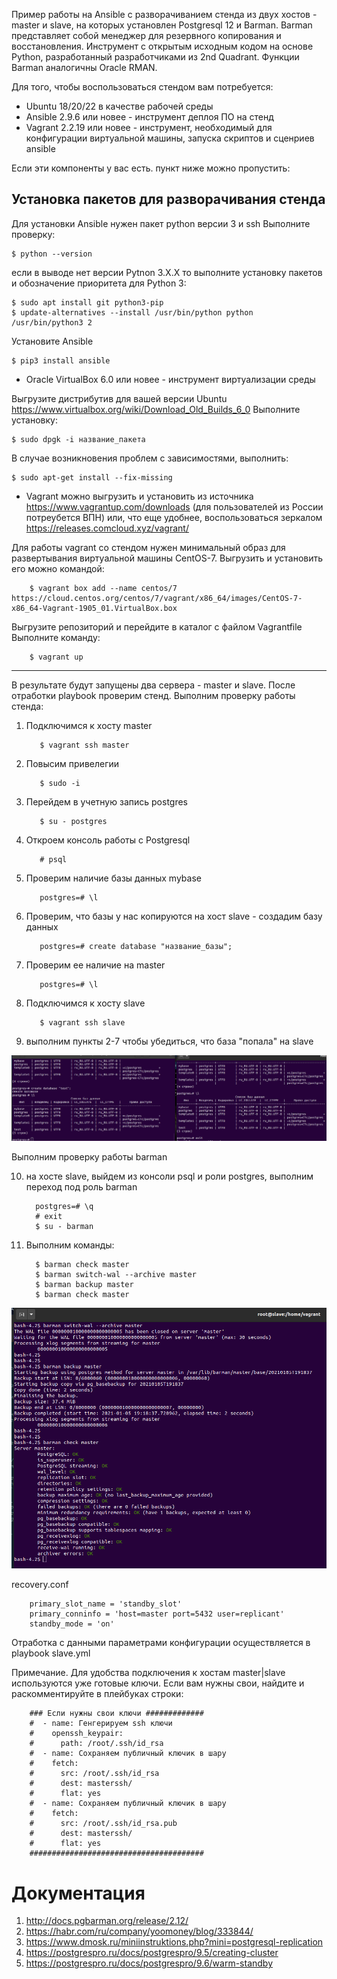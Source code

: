 
Пример работы на Ansible с разворачиванием стенда из двух хостов - master и slave, на которых установлен Postgresql 12 и Barman.
Barman представляет собой менеджер для резервного копирования и восстановления. Инструмент с открытым исходным кодом на основе Python, разработанный разработчиками из 2nd Quadrant. Функции Barman аналогичны Oracle RMAN. 

Для того, чтобы воспользоваться стендом вам потребуется:

- Ubuntu 18/20/22 в качестве рабочей среды
- Ansible 2.9.6 или новее - инструмент деплоя ПО на стенд
- Vagrant 2.2.19 или новее - инструмент, необходимый для конфигурации виртуальной машины, запуска скриптов и сценриев ansible

Если эти компоненты у вас есть. пункт ниже можно пропустить:

## Установка пакетов для разворачивания стенда ##

Для установки Ansible нужен пакет python версии 3 и ssh
Выполните проверку:

	$ python --version
	
если в выводе нет версии Pytnon 3.X.X то выполните установку пакетов и обозначение приоритета для Python 3: 

	$ sudo apt install git python3-pip
	$ update-alternatives --install /usr/bin/python python /usr/bin/python3 2

Установите Ansible

	$ pip3 install ansible

- Oracle VirtualBox 6.0 или новее - инструмент виртуализации среды

Выгрузите дистрибутив для вашей версии Ubuntu 
https://www.virtualbox.org/wiki/Download_Old_Builds_6_0
Выполните установку:

	$ sudo dpgk -i название_пакета

В случае возникновения проблем с зависимостями, выполнить:

	$ sudo apt-get install --fix-missing

- Vagrant можно выгрузить и установить из источника https://www.vagrantup.com/downloads (для пользователей из России потреубется ВПН) или, что еще удобнее, воспользоваться зеркалом https://releases.comcloud.xyz/vagrant/

Для работы vagrant со стендом нужен минимальный образ для развертывания виртуальной машины CentOS-7. Выгрузить и установить его можно командой:

        $ vagrant box add --name centos/7 https://cloud.centos.org/centos/7/vagrant/x86_64/images/CentOS-7-x86_64-Vagrant-1905_01.VirtualBox.box

Выгрузите репозиторий и перейдите в каталог с файлом Vagrantfile	
Выполните команду:
        
        $ vagrant up

------------------------------------------------------------

В результате будут запущены два сервера - master и slave. После отработки playbook проверим стенд.
Выполним проверку работы стенда:

1. Подключимся к хосту master 

          $ vagrant ssh master
          
2. Повысим привелегии 
          
          $ sudo -i

3. Перейдем в учетную запись postgres
          
          $ su - postgres
          
4. Откроем консоль работы с Postgresql 

          # psql

5. Проверим наличие базы данных  mybase

          postgres=# \l
          
6. Проверим, что базы у нас копируются на хост slave - создадим базу данных 

          postgres=# create database "название_базы";
          
7. Проверим ее наличие на master 

          postgres=# \l
          
8. Подключимся к хосту slave 

          $ vagrant ssh slave
          
9. выполним пункты 2-7 чтобы убедиться, что база "попала" на slave

![alt text](pic1.png "")​

Выполним проверку работы barman 

10. на хосте slave, выйдем из консоли psql и роли postgres, выполним переход под роль barman 

          postgres=# \q
          # exit
          $ su - barman
          
11. Выполним команды:

          $ barman check master
          $ barman switch-wal --archive master
          $ barman backup master
          $ barman check master

![alt text](pic2.png "")​

recovery.conf

        primary_slot_name = 'standby_slot'
        primary_conninfo = 'host=master port=5432 user=replicant'
        standby_mode = 'on'

Отработка с данными параметрами конфигурации осуществляется в playbook slave.yml


Примечание. Для удобства подключения к хостам master|slave используются уже готовые ключи. Если вам нужны свои, найдите и раскомментируйте в плейбуках строки:

        ### Если нужны свои ключи #############
        #  - name: Генгерируем ssh ключи
        #    openssh_keypair:
        #      path: /root/.ssh/id_rsa
        #  - name: Сохраняем публичный ключик в шару
        #    fetch: 
        #      src: /root/.ssh/id_rsa
        #      dest: masterssh/
        #      flat: yes
        #  - name: Сохраняем публичный ключик в шару
        #    fetch: 
        #      src: /root/.ssh/id_rsa.pub
        #      dest: masterssh/
        #      flat: yes
        #######################################


# Документация
1. http://docs.pgbarman.org/release/2.12/
2. https://habr.com/ru/company/yoomoney/blog/333844/
3. https://www.dmosk.ru/miniinstruktions.php?mini=postgresql-replication
4. https://postgrespro.ru/docs/postgrespro/9.5/creating-cluster
5. https://postgrespro.ru/docs/postgrespro/9.6/warm-standby
